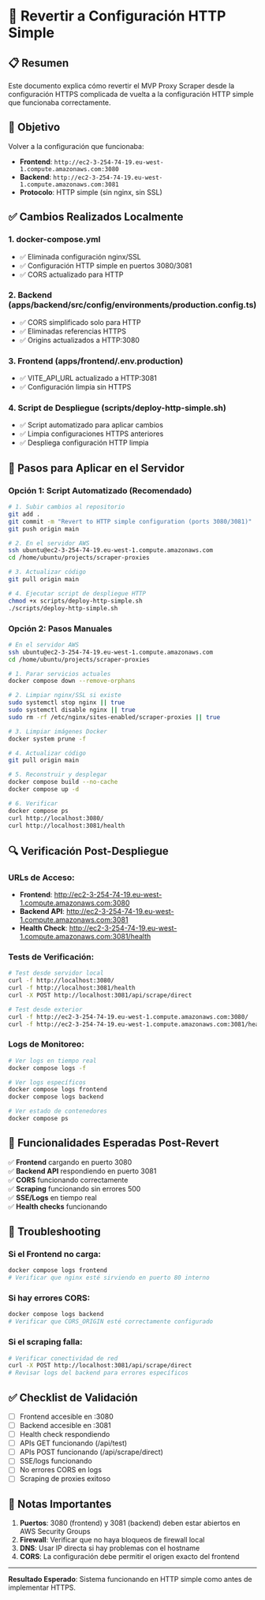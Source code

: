 # 🔄 Revertir a Configuración HTTP Simple

## 📋 Resumen

Este documento explica cómo revertir el MVP Proxy Scraper desde la configuración HTTPS complicada de vuelta a la configuración HTTP simple que funcionaba correctamente.

## 🎯 Objetivo

Volver a la configuración que funcionaba:
- **Frontend**: `http://ec2-3-254-74-19.eu-west-1.compute.amazonaws.com:3080`
- **Backend**: `http://ec2-3-254-74-19.eu-west-1.compute.amazonaws.com:3081`
- **Protocolo**: HTTP simple (sin nginx, sin SSL)

## ✅ Cambios Realizados Localmente

### 1. docker-compose.yml
- ✅ Eliminada configuración nginx/SSL
- ✅ Configuración HTTP simple en puertos 3080/3081
- ✅ CORS actualizado para HTTP

### 2. Backend (apps/backend/src/config/environments/production.config.ts)
- ✅ CORS simplificado solo para HTTP
- ✅ Eliminadas referencias HTTPS
- ✅ Origins actualizados a HTTP:3080

### 3. Frontend (apps/frontend/.env.production)
- ✅ VITE_API_URL actualizado a HTTP:3081
- ✅ Configuración limpia sin HTTPS

### 4. Script de Despliegue (scripts/deploy-http-simple.sh)
- ✅ Script automatizado para aplicar cambios
- ✅ Limpia configuraciones HTTPS anteriores
- ✅ Despliega configuración HTTP limpia

## 🚀 Pasos para Aplicar en el Servidor

### Opción 1: Script Automatizado (Recomendado)

```bash
# 1. Subir cambios al repositorio
git add .
git commit -m "Revert to HTTP simple configuration (ports 3080/3081)"
git push origin main

# 2. En el servidor AWS
ssh ubuntu@ec2-3-254-74-19.eu-west-1.compute.amazonaws.com
cd /home/ubuntu/projects/scraper-proxies

# 3. Actualizar código
git pull origin main

# 4. Ejecutar script de despliegue HTTP
chmod +x scripts/deploy-http-simple.sh
./scripts/deploy-http-simple.sh
```

### Opción 2: Pasos Manuales

```bash
# En el servidor AWS
ssh ubuntu@ec2-3-254-74-19.eu-west-1.compute.amazonaws.com
cd /home/ubuntu/projects/scraper-proxies

# 1. Parar servicios actuales
docker compose down --remove-orphans

# 2. Limpiar nginx/SSL si existe
sudo systemctl stop nginx || true
sudo systemctl disable nginx || true
sudo rm -rf /etc/nginx/sites-enabled/scraper-proxies || true

# 3. Limpiar imágenes Docker
docker system prune -f

# 4. Actualizar código
git pull origin main

# 5. Reconstruir y desplegar
docker compose build --no-cache
docker compose up -d

# 6. Verificar
docker compose ps
curl http://localhost:3080/
curl http://localhost:3081/health
```

## 🔍 Verificación Post-Despliegue

### URLs de Acceso:
- **Frontend**: http://ec2-3-254-74-19.eu-west-1.compute.amazonaws.com:3080
- **Backend API**: http://ec2-3-254-74-19.eu-west-1.compute.amazonaws.com:3081
- **Health Check**: http://ec2-3-254-74-19.eu-west-1.compute.amazonaws.com:3081/health

### Tests de Verificación:
```bash
# Test desde servidor local
curl -f http://localhost:3080/
curl -f http://localhost:3081/health
curl -X POST http://localhost:3081/api/scrape/direct

# Test desde exterior
curl -f http://ec2-3-254-74-19.eu-west-1.compute.amazonaws.com:3080/
curl -f http://ec2-3-254-74-19.eu-west-1.compute.amazonaws.com:3081/health
```

### Logs de Monitoreo:
```bash
# Ver logs en tiempo real
docker compose logs -f

# Ver logs específicos
docker compose logs frontend
docker compose logs backend

# Ver estado de contenedores
docker compose ps
```

## 🎯 Funcionalidades Esperadas Post-Revert

✅ **Frontend** cargando en puerto 3080  
✅ **Backend API** respondiendo en puerto 3081  
✅ **CORS** funcionando correctamente  
✅ **Scraping** funcionando sin errores 500  
✅ **SSE/Logs** en tiempo real  
✅ **Health checks** funcionando  

## 🔧 Troubleshooting

### Si el Frontend no carga:
```bash
docker compose logs frontend
# Verificar que nginx esté sirviendo en puerto 80 interno
```

### Si hay errores CORS:
```bash
docker compose logs backend
# Verificar que CORS_ORIGIN esté correctamente configurado
```

### Si el scraping falla:
```bash
# Verificar conectividad de red
curl -X POST http://localhost:3081/api/scrape/direct
# Revisar logs del backend para errores específicos
```

## ✅ Checklist de Validación

- [ ] Frontend accesible en :3080
- [ ] Backend accesible en :3081  
- [ ] Health check respondiendo
- [ ] APIs GET funcionando (/api/test)
- [ ] APIs POST funcionando (/api/scrape/direct)
- [ ] SSE/logs funcionando
- [ ] No errores CORS en logs
- [ ] Scraping de proxies exitoso

## 📝 Notas Importantes

1. **Puertos**: 3080 (frontend) y 3081 (backend) deben estar abiertos en AWS Security Groups
2. **Firewall**: Verificar que no haya bloqueos de firewall local
3. **DNS**: Usar IP directa si hay problemas con el hostname
4. **CORS**: La configuración debe permitir el origen exacto del frontend

---

**Resultado Esperado**: Sistema funcionando en HTTP simple como antes de implementar HTTPS. 